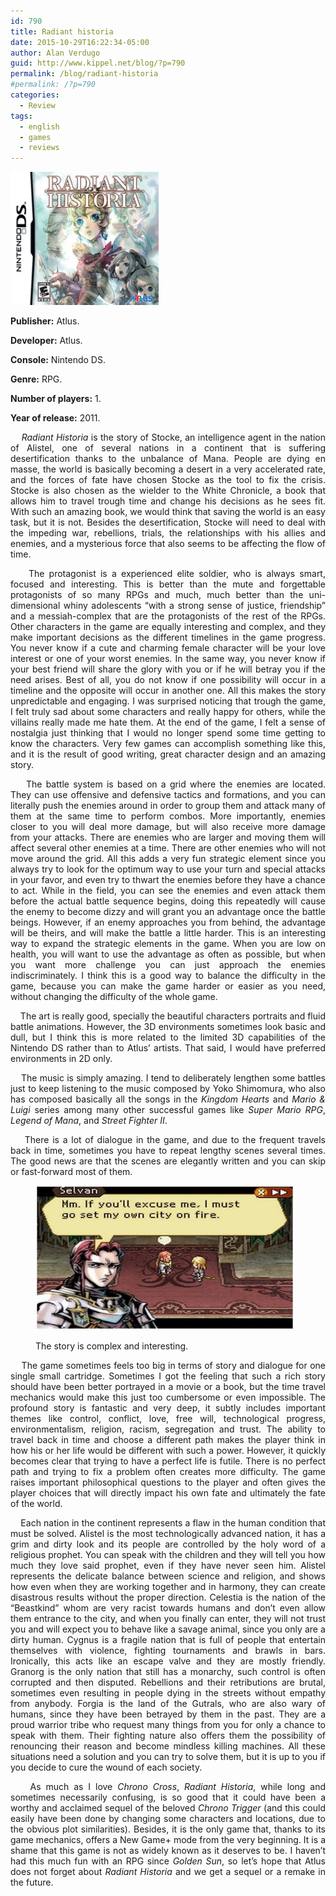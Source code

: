 ```yaml
---
id: 790
title: Radiant historia
date: 2015-10-29T16:22:34-05:00
author: Alan Verdugo
guid: http://www.kippel.net/blog/?p=790
permalink: /blog/radiant-historia
#permalink: /?p=790
categories:
  - Review
tags:
  - english
  - games
  - reviews
---
```

<p style="text-align: justify;">
  <img class="alignright wp-image-829" src="https://raw.githubusercontent.com/alanverdugo/alanverdugo.github.io/master/wp-content/uploads/2015/07/Radiant_Historia_Cover_Art.jpg" alt="Radiant Historia" width="237" height="213" />
</p>

<p style="text-align: justify;">
  <strong>Publisher:</strong> Atlus.
</p>

<p style="text-align: justify;">
  <strong>Developer:</strong> Atlus.
</p>

<p style="text-align: justify;">
  <strong>Console:</strong> Nintendo DS.
</p>

<p style="text-align: justify;">
  <strong>Genre:</strong> RPG.
</p>

<p style="text-align: justify;">
  <strong>Number of players:</strong> 1.
</p>

<p style="text-align: justify;">
  <strong>Year of release:</strong> 2011.
</p>



<p style="text-align: justify;">
  <em>    Radiant Historia</em> is the story of Stocke, an intelligence agent in the nation of Alistel, one of several nations in a continent that is suffering desertification thanks to the unbalance of Mana. People are dying en masse, the world is basically becoming a desert in a very accelerated rate, and the forces of fate have chosen Stocke as the tool to fix the crisis. Stocke is also chosen as the wielder to the White Chronicle, a book that allows him to travel trough time and change his decisions as he sees fit. With such an amazing book, we would think that saving the world is an easy task, but it is not. Besides the desertification, Stocke will need to deal with the impeding war, rebellions, trials, the relationships with his allies and enemies, and a mysterious force that also seems to be affecting the flow of time.
</p>

<p style="text-align: justify;">
      The protagonist is a experienced elite soldier, who is always smart, focused and interesting. This is better than the mute and forgettable protagonists of so many RPGs and much, much better than the uni-dimensional whiny adolescents &#8220;with a strong sense of justice, friendship&#8221; and a messiah-complex that are the protagonists of the rest of the RPGs. Other characters in the game are equally interesting and complex, and they make important decisions as the different timelines in the game progress. You never know if a cute and charming female character will be your love interest or one of your worst enemies. In the same way, you never know if your best friend will share the glory with you or if he will betray you if the need arises. Best of all, you do not know if one possibility will occur in a timeline and the opposite will occur in another one. All this makes the story unpredictable and engaging. I was surprised noticing that trough the game, I felt truly sad about some characters and really happy for others, while the villains really made me hate them. At the end of the game, I felt a sense of nostalgia just thinking that I would no longer spend some time getting to know the characters. Very few games can accomplish something like this, and it is the result of good writing, great character design and an amazing story.
</p>

<p style="text-align: justify;">
      The battle system is based on a grid where the enemies are located. They can use offensive and defensive tactics and formations, and you can literally push the enemies around in order to group them and attack many of them at the same time to perform combos. More importantly, enemies closer to you will deal more damage, but will also receive more damage from your attacks. There are enemies who are larger and moving them will affect several other enemies at a time. There are other enemies who will not move around the grid. All this adds a very fun strategic element since you always try to look for the optimum way to use your turn and special attacks in your favor, and even try to thwart the enemies before they have a chance to act. While in the field, you can see the enemies and even attack them before the actual battle sequence begins, doing this repeatedly will cause the enemy to become dizzy and will grant you an advantage once the battle beings. However, if an enemy approaches you from behind, the advantage will be theirs, and will make the battle a little harder. This is an interesting way to expand the strategic elements in the game. When you are low on health, you will want to use the advantage as often as possible, but when you want more challenge you can just approach the enemies indiscriminately. I think this is a good way to balance the difficulty in the game, because you can make the game harder or easier as you need, without changing the difficulty of the whole game.
</p>



<p style="text-align: justify;">
      The art is really good, specially the beautiful characters portraits and fluid battle animations. However, the 3D environments sometimes look basic and dull, but I think this is more related to the limited 3D capabilities of the Nintendo DS rather than to Atlus&#8217; artists. That said, I would have preferred environments in 2D only.
</p>

<p style="text-align: justify;">
      The music is simply amazing. I tend to deliberately lengthen some battles just to keep listening to the music composed by Yoko Shimomura, who also has composed basically all the songs in the <em>Kingdom Hearts</em> and <em>Mario & Luigi</em> series among many other successful games like <em>Super Mario RPG</em>, <em>Legend of Mana</em>, and <em>Street Fighter II</em>.
</p>

<p style="text-align: justify;">
      There is a lot of dialogue in the game, and due to the frequent travels back in time, sometimes you have to repeat lengthy scenes several times. The good news are that the scenes are elegantly written and you can skip or fast-forward most of them.
</p><figure id="attachment_960" aria-describedby="caption-attachment-960" style="width: 414px" class="wp-caption alignright">

<img class=" wp-image-960" src="https://raw.githubusercontent.com/alanverdugo/alanverdugo.github.io/master/wp-content/uploads/2015/10/RadiantHistoriaFirecity.jpg" alt="The story is complex and interesting." width="414" height="231" /> <figcaption id="caption-attachment-960" class="wp-caption-text">The story is complex and interesting.</figcaption></figure> 

<p style="text-align: justify;">
      The game sometimes feels too big in terms of story and dialogue for one single small cartridge. Sometimes I got the feeling that such a rich story should have been better portrayed in a movie or a book, but the time travel mechanics would make this just too cumbersome or even impossible. The profound story is fantastic and very deep, it subtly includes important themes like control, conflict, love, free will, technological progress, environmentalism, religion, racism, segregation and trust. The ability to travel back in time and choose a different path makes the player think in how his or her life would be different with such a power. However, it quickly becomes clear that trying to have a perfect life is futile. There is no perfect path and trying to fix a problem often creates more difficulty. The game raises important philosophical questions to the player and often gives the player choices that will directly impact his own fate and ultimately the fate of the world.
</p>

<p style="text-align: justify;">
      Each nation in the continent represents a flaw in the human condition that must be solved. Alistel is the most technologically advanced nation, it has a grim and dirty look and its people are controlled by the holy word of a religious prophet. You can speak with the children and they will tell you how much they love said prophet, even if they have never seen him. Alistel represents the delicate balance between science and religion, and shows how even when they are working together and in harmony, they can create disastrous results without the proper direction. Celestia is the nation of the &#8220;Beastkind&#8221; whom are very racist towards humans and don&#8217;t even allow them entrance to the city, and when you finally can enter, they will not trust you and will expect you to behave like a savage animal, since you only are a dirty human. Cygnus is a fragile nation that is full of people that entertain themselves with violence, fighting tournaments and brawls in bars. Ironically, this acts like an escape valve and they are mostly friendly. Granorg is the only nation that still has a monarchy, such control is often corrupted and then disputed. Rebellions and their retributions are brutal, sometimes even resulting in people dying in the streets without empathy from anybody. Forgia is the land of the Gutrals, who are also wary of humans, since they have been betrayed by them in the past. They are a proud warrior tribe who request many things from you for only a chance to speak with them. Their fighting nature also offers them the possibility of renouncing their reason and become mindless killing machines. All these situations need a solution and you can try to solve them, but it is up to you if you decide to cure the wound of each society.
</p>

<p style="text-align: justify;">
      As much as I love <em>Chrono Cross</em>, <em>Radiant Historia</em>, while long and sometimes necessarily confusing, is so good that it could have been a worthy and acclaimed sequel of the beloved <em>Chrono Trigger</em> (and this could easily have been done by changing some characters and locations, due to the obvious plot similarities). Besides, it is the only game that, thanks to its game mechanics, offers a New Game+ mode from the very beginning. It is a shame that this game is not as widely known as it deserves to be. I haven&#8217;t had this much fun with an RPG since <em>Golden Sun</em>, so let&#8217;s hope that Atlus does not forget about <em>Radiant Historia</em> and we get a sequel or a remake in the future.
</p>